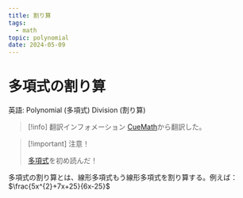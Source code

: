 ```yaml
---
title: 割り算
tags:
  - math
topic: polynomial
date: 2024-05-09
---
```


# 多項式の割り算

英語: Polynomial (多項式) Division (割り算)

> [!info] 翻訳インフォメーション
> [CueMath](https://www.cuemath.com/algebra/dividing-polynomials/)から翻訳した。

> [!important] 注意！
>
> [多項式](%E5%A4%9A%E9%A0%85%E5%BC%8F.md)を初め読んだ！

多項式の割り算とは、線形多項式もう線形多項式を割り算する。例えば：$\frac{5x^{2}+7x+25}{6x-25}$
